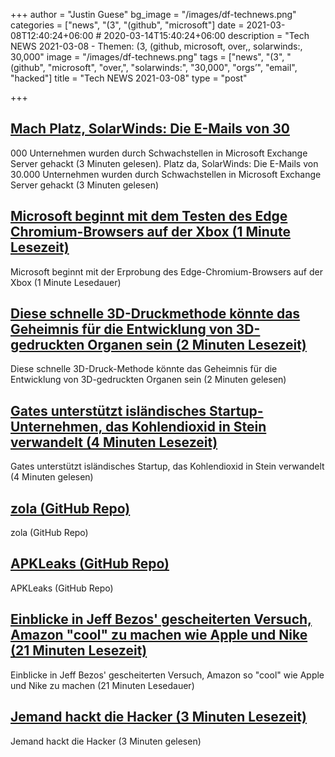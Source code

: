 +++
author = "Justin Guese"
bg_image = "/images/df-technews.png"
categories = ["news", "(3", "(github", "microsoft"]
date = 2021-03-08T12:40:24+06:00 # 2020-03-14T15:40:24+06:00
description = "Tech NEWS 2021-03-08 - Themen: (3, (github, microsoft, over,, solarwinds:, 30,000"
image = "/images/df-technews.png"
tags = ["news", "(3", "(github", "microsoft", "over,", "solarwinds:", "30,000", "orgs’", "email", "hacked"]
title = "Tech NEWS 2021-03-08"
type = "post"

+++

## [Mach Platz, SolarWinds: Die E-Mails von 30](https://www.theverge.com/2021/3/5/22316189/microsoft-exchange-server-security-exploit-china-attack-30000-organizations)

000 Unternehmen wurden durch Schwachstellen in Microsoft Exchange Server gehackt (3 Minuten gelesen). Platz da, SolarWinds: Die E-Mails von 30.000 Unternehmen wurden durch Schwachstellen in Microsoft Exchange Server gehackt (3 Minuten gelesen)

## [Microsoft beginnt mit dem Testen des Edge Chromium-Browsers auf der Xbox (1 Minute Lesezeit)](https://www.theverge.com/2021/3/7/22318050/microsoft-edge-xbox-chromium-browser-testing)

 Microsoft beginnt mit der Erprobung des Edge-Chromium-Browsers auf der Xbox (1 Minute Lesedauer)

## [Diese schnelle 3D-Druckmethode könnte das Geheimnis für die Entwicklung von 3D-gedruckten Organen sein (2 Minuten Lesezeit)](https://gizmodo.com/this-rapid-3d-printing-method-could-be-the-secret-to-de-1846424035)

 Diese schnelle 3D-Druck-Methode könnte das Geheimnis für die Entwicklung von 3D-gedruckten Organen sein (2 Minuten gelesen)

## [Gates unterstützt isländisches Startup-Unternehmen, das Kohlendioxid in Stein verwandelt (4 Minuten Lesezeit)](https://www.jwnenergy.com/article/2021/3/5/gates-backs-icelandic-startup-that-turns-carbon-di/)

 Gates unterstützt isländisches Startup, das Kohlendioxid in Stein verwandelt (4 Minuten gelesen)

## [zola (GitHub Repo)](https://github.com/getzola/zola)

 zola (GitHub Repo)

## [APKLeaks (GitHub Repo)](https://github.com/dwisiswant0/apkleaks)

 APKLeaks (GitHub Repo)

## [Einblicke in Jeff Bezos' gescheiterten Versuch, Amazon "cool" zu machen wie Apple und Nike (21 Minuten Lesezeit)](https://www.fastcompany.com/90611088/the-complicated-design-legacy-of-jeff-bezos)

 Einblicke in Jeff Bezos' gescheiterten Versuch, Amazon so "cool" wie Apple und Nike zu machen (21 Minuten Lesedauer)

## [Jemand hackt die Hacker (3 Minuten Lesezeit)](https://gizmodo.com/someone-is-hacking-the-hackers-1846406428)

 Jemand hackt die Hacker (3 Minuten gelesen)


